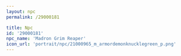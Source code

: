 ```yaml
---
layout: npc
permalink: /29000181

title: Npc
id: '29000181'
npc_name: 'Madron Grim Reaper'
icon_url: 'portrait/npc/21000965_m_armordemonknucklegreen_p.png'
---
```

